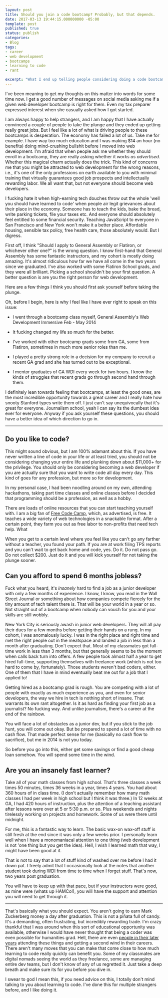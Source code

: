```yaml
---
layout: post
title: Should you join a code bootcamp? Probably, but that depends.
date: 2017-03-13 19:44:15.000000000 -05:00
template: post
published: true
status: publish
categories:
- Blog
tags:
- career
- web development
- bootcamps
- learning to code
- rant

excerpt: "What I end up telling people considering doing a code bootcamp."
---
```



I've been meaning to get my thoughts on this matter into words for some time now. I get a good number of messages on social media asking me if a given web developer bootcamp is right for them. Even my tax preparer expressed interest when she casually asked how I got started.

I am always happy to help strangers, and I am happy that I have actually convinced a couple of people to take the plunge and they ended up getting really great jobs. But I feel like a lot of what is driving people to these bootcamps is desperation. The economy has failed a lot of us. Take me for example. I have way too much education and I was making $14 an hour (no benefits) doing mind-crushing bullshit before I moved into web development. I'm afraid that when people ask me whether they should enroll in a bootcamp, they are really asking whether it _works as advertised_. Whether this magical charm actually does the trick. This kind of concerns me that you might be attracted to web development for the wrong reasons, i.e., it's one of the only professions on earth available to you with minimal training that virtually guarantees good job prospects and intellectually rewarding labor. We all want that, but not everyone should become web developers.

I fucking hate it when high-earning tech douches throw out the whole 'well you should have learned to code' when people air legit grievances about their place in the economy. Someone has to teach the kids, bake the bread, write parking tickets, file your taxes etc. And everyone should absolutely feel entitled to some financial security. Teaching JavaScript to everyone in San Francisco and New York won't make it a better place. Affordable housing, sensible tax policy, free health care, those absolutely would. But I digress.

First off, I think "Should I apply to General Assembly or Flatiron, or whichever other one?" is the wrong question. I know first-hand that General Assembly has some fantastic instructors, and my cohort is mostly doing amazing. It's almost ridiculous how far we have all come in the two years since we graduated. I've also worked with some Flatiron School grads, and they were all brilliant. Picking a school shouldn't be your first question. A better question is are you the right person for web development.

Here are a few things I think you should first ask yourself before taking the plunge.

Oh, before I begin, here is why I feel like I have ever right to speak on this issue:

* I went through a bootcamp class myself, General Assembly's Web Development Immersive Feb - May 2014

* It fucking changed my life so much for the better.

* I've worked with other bootcamp grads some from GA, some from Flatiron, sometimes in much more senior roles than me.

* I played a pretty strong role in a decision for my company to recruit a recent GA grad and she has turned out to be exceptional.

* I mentor graduates of GA WDI every week for two hours. I know the kinds of struggles that recent grads go through second hand through them.

I definitely lean towards feeling that bootcamps, at least the good ones, are the most incredible opportunity towards a great career and I really hate how snooty Stanford types write them off. I just can't say unequivocally that it's great for everyone. Journalism school, yeah I can say its the dumbest idea ever for everyone. Anyway if you ask yourself these questions, you should have a better idea of which direction to go in.

__________________________


## Do you like to code?

This might sound obvious, but I am 100% adamant about this. If you have never written a line of code in your life or at least tried, you should not be considering changing your entire life and plunking down about $11,000+ for the privilege. You should only be considering becoming a web developer if you are actually sure that you want to write code all day every day. This kind of goes for any profession, but more so for development.

In my personal case, I had been noodling around on my own, attending hackathons, taking part time classes and online classes before I decided that programming should be a profession, as well as a hobby.

There are loads of online resources that you can start teaching yourself with. I am a big fan of [Free Code Camp](https://www.freecodecamp.com/), which, as advertised, is free. It teaches a wide variety of web technologies in a snackable format. After a certain point, they farm you out as free labor to non-profits that need tech help. What

When you get to a certain level where you feel like you can't go any farther without a teacher, you found your path. If you are at work filing TPS reports and you can't wait to get back home and code, yes. Do it. Do not pass go. Do not collect $200. Just do it and you will kick yourself for not taking the plunge sooner.

## Can you afford to spend 6 months jobless?

Fuck what you heard, it's _insanely_ hard to find a job as a junior developer with only a few months of experience. I know, I know, you read in the Wall Street Journal or something about how companies compete fiercely for the tiny amount of tech talent there is. That will be your world in a year or so. Not straight out of a bootcamp when nobody can vouch for you and your skills are still wobbly.

New York City is seriously awash in junior web developers. They will all pay their dues for a few months before getting their hands on a rung. In my cohort, I was anomalously lucky. I was in the right place and right time and met the right people out in the meatspace and landed a job in less than a month after graduating. Don't expect that. Most of my classmates got full-time work in less than 3 months, but that generally seems to be the moment when calls back turn into offers. A few people took almost half a year to get hired full-time, supporting themselves with freelance work (which is not too hard to come by, fortunately). Those students weren't bad coders, either. One of them that I have in mind eventually beat me out for a job that I applied to!

Getting hired as a bootcamp grad is rough. You are competing with a lot of people with exactly as much experience as you, and even for senior developers, the way we hire in tech is nothing short of insane. That warrants its own rant altogether. Is it as hard as finding your first job as a journalist? No fucking way. And unlike journalism, there's a career at the end of the rainbow.

You will face a lot of obstacles as a junior dev, but if you stick to the job hunt, you will come out okay. But be prepared to spend a lot of time with no cash flow. That made perfect sense for me (basically no cash flow to sacrifice), but me in 2014 is not you today.

So before you go into this, either get some savings or find a good cheap loan somehow. You will spend some time in the wind.

## Are you an insanely fast learner?

Take all of your math classes from high school. That's three classes a week times 50 minutes, times 36 weeks in a year, times 4 years. You had about 360 hours of in class time. (I don't actually remember how many math classes I had per week in high school but I think it was three.) In 12 weeks at GA, I had 420 hours of instruction, plus the attention of a teaching assistant after lessons were over at 5 or 5:30 p.m. or so. Plus weekends and nights tirelessly working on projects and homework. Some of us were there until midnight.

For me, this is a fantastic way to learn. The basic wax-on wax-off stuff is still fresh at the end since it was only a few weeks prior. I personally learn well when I have a monomaniacal attention to one thing (web development is not 'one thing but you get the idea).  Hell, I wish I learned math that way, I might have been good at it.

That is not to say that a lot of stuff kind of washed over me before I had it down pat. I freely admit that I occasionally look at the notes that another student took during WDI from time to time when I forget stuff. That's now, two years post graduation.

You will have to keep up with that pace, but if your instructors were good, as mine were (whats up HAMCo!), you will have the support and attention you will need to get through it.

____________

That's basically what you should expect. You aren't going to earn Mark Zuckerberg money a day after graduation. This is not a piñata full of candy. It's a demanding, often frustrating, but incredibly rewarding trade. I'm crazy thankful that I was around when this sort of educational opportunity was available, otherwise I would have never thought that being a coder was even possible for humanities grad. Hell, there are even [people in their later years](https://belitsoft.com/php-development-services/its-not-too-late-become-software-developer-after-age-35-40-or-50-top-10-true-great-success-stories) attending these things and getting a second wind in their careers. There aren't many moves that you can make that come close to how much learning to code really quickly can benefit you. Some of my classmates are digital nomads seeing the world as they freelance, some are managing entire dev teams, but I don't know of any of us regretted it. Just take a deep breath and make sure its for you before you dive in.

I swear to god I mean this, if you need advice on this, I totally don't mind talking to you about learning to code. I've done this for multiple strangers before, and I like doing it.
